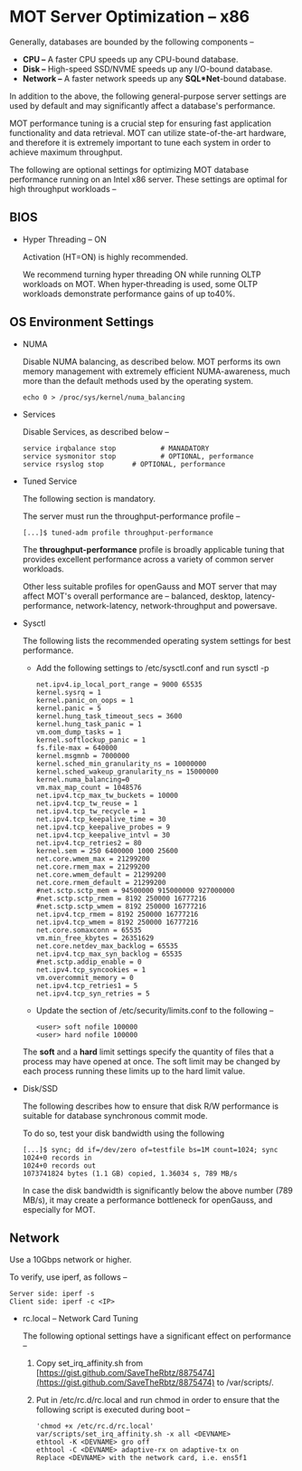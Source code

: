 # MOT Server Optimization – x86<a name="EN-US_TOPIC_0289900027"></a>

Generally, databases are bounded by the following components –

-   **CPU –**  A faster CPU speeds up any CPU-bound database.
-   **Disk –**  High-speed SSD/NVME speeds up any I/O-bound database.
-   **Network –**  A faster network speeds up any  **SQL\*Net**-bound database.

In addition to the above, the following general-purpose server settings are used by default and may significantly affect a database's performance.

MOT performance tuning is a crucial step for ensuring fast application functionality and data retrieval. MOT can utilize state-of-the-art hardware, and therefore it is extremely important to tune each system in order to achieve maximum throughput.

The following are optional settings for optimizing MOT database performance running on an Intel x86 server. These settings are optimal for high throughput workloads –

## BIOS<a name="en-us_topic_0283136603_en-us_topic_0270171556_section318382161118"></a>

-   Hyper Threading – ON

    Activation \(HT=ON\) is highly recommended.

    We recommend turning hyper threading ON while running OLTP workloads on MOT. When hyper‑threading is used, some OLTP workloads demonstrate performance gains of up to40%.


## OS Environment Settings<a name="en-us_topic_0283136603_en-us_topic_0270171556_section13692132341213"></a>

-   NUMA

    Disable NUMA balancing, as described below. MOT performs its own memory management with extremely efficient NUMA-awareness, much more than the default methods used by the operating system.

    ```
    echo 0 > /proc/sys/kernel/numa_balancing
    ```

-   Services

    Disable Services, as described below –

    ```
    service irqbalance stop           # MANADATORY
    service sysmonitor stop           # OPTIONAL, performance 
    service rsyslog stop       # OPTIONAL, performance
    ```

-   Tuned Service

    The following section is mandatory.

    The server must run the throughput-performance profile –

    ```
    [...]$ tuned-adm profile throughput-performance 
    ```

    The  **throughput-performance**  profile is broadly applicable tuning that provides excellent performance across a variety of common server workloads.

    Other less suitable profiles for openGauss and MOT server that may affect MOT's overall performance are – balanced, desktop, latency-performance, network-latency, network-throughput and powersave.

-   Sysctl

    The following lists the recommended operating system settings for best performance.

    -   Add the following settings to /etc/sysctl.conf and run sysctl -p

        ```
        net.ipv4.ip_local_port_range = 9000 65535
        kernel.sysrq = 1
        kernel.panic_on_oops = 1
        kernel.panic = 5
        kernel.hung_task_timeout_secs = 3600
        kernel.hung_task_panic = 1
        vm.oom_dump_tasks = 1
        kernel.softlockup_panic = 1
        fs.file-max = 640000
        kernel.msgmnb = 7000000
        kernel.sched_min_granularity_ns = 10000000
        kernel.sched_wakeup_granularity_ns = 15000000
        kernel.numa_balancing=0
        vm.max_map_count = 1048576
        net.ipv4.tcp_max_tw_buckets = 10000
        net.ipv4.tcp_tw_reuse = 1
        net.ipv4.tcp_tw_recycle = 1
        net.ipv4.tcp_keepalive_time = 30
        net.ipv4.tcp_keepalive_probes = 9
        net.ipv4.tcp_keepalive_intvl = 30
        net.ipv4.tcp_retries2 = 80
        kernel.sem = 250 6400000 1000 25600
        net.core.wmem_max = 21299200
        net.core.rmem_max = 21299200
        net.core.wmem_default = 21299200
        net.core.rmem_default = 21299200
        #net.sctp.sctp_mem = 94500000 915000000 927000000
        #net.sctp.sctp_rmem = 8192 250000 16777216
        #net.sctp.sctp_wmem = 8192 250000 16777216
        net.ipv4.tcp_rmem = 8192 250000 16777216
        net.ipv4.tcp_wmem = 8192 250000 16777216
        net.core.somaxconn = 65535
        vm.min_free_kbytes = 26351629
        net.core.netdev_max_backlog = 65535
        net.ipv4.tcp_max_syn_backlog = 65535
        #net.sctp.addip_enable = 0
        net.ipv4.tcp_syncookies = 1
        vm.overcommit_memory = 0
        net.ipv4.tcp_retries1 = 5
        net.ipv4.tcp_syn_retries = 5
        ```

    -   Update the section of /etc/security/limits.conf to the following –

        ```
        <user> soft nofile 100000
        <user> hard nofile 100000
        ```

    The  **soft**  and a  **hard**  limit settings specify the quantity of files that a process may have opened at once. The soft limit may be changed by each process running these limits up to the hard limit value.

-   Disk/SSD

    The following describes how to ensure that disk R/W performance is suitable for database synchronous commit mode.

    To do so, test your disk bandwidth using the following

    ```
    [...]$ sync; dd if=/dev/zero of=testfile bs=1M count=1024; sync
    1024+0 records in
    1024+0 records out
    1073741824 bytes (1.1 GB) copied, 1.36034 s, 789 MB/s 
    ```

    In case the disk bandwidth is significantly below the above number \(789 MB/s\), it may create a performance bottleneck for openGauss, and especially for MOT.


## Network<a name="en-us_topic_0283136603_en-us_topic_0270171556_section77145406184"></a>

Use a 10Gbps network or higher.

To verify, use iperf, as follows –

```
Server side: iperf -s
Client side: iperf -c <IP>
```

-   rc.local – Network Card Tuning

    The following optional settings have a significant effect on performance –

    1.  Copy set\_irq\_affinity.sh from  [https://gist.github.com/SaveTheRbtz/8875474](https://gist.github.com/SaveTheRbtz/8875474)  to /var/scripts/.
    2.  Put in /etc/rc.d/rc.local and run chmod in order to ensure that the following script is executed during boot –

        ```
        'chmod +x /etc/rc.d/rc.local' 
        var/scripts/set_irq_affinity.sh -x all <DEVNAME>
        ethtool -K <DEVNAME> gro off
        ethtool -C <DEVNAME> adaptive-rx on adaptive-tx on
        Replace <DEVNAME> with the network card, i.e. ens5f1
        ```



